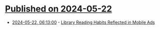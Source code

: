 # [Published on 2024-05-22](index.md)

* [2024-05-22, 06:13:00](https://soylentnews.org/article.pl?sid=24/05/21/0753248&from=rss) - [Library Reading Habits Reflected in Mobile Ads](https://soylentnews.org/article.pl?sid=24/05/21/0753248&from=rss)
